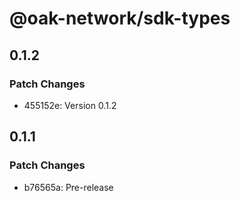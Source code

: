 # @oak-network/sdk-types

## 0.1.2

### Patch Changes

- 455152e: Version 0.1.2

## 0.1.1

### Patch Changes

- b76565a: Pre-release
